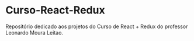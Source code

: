 # Curso-React-Redux
Repositório dedicado aos projetos do Curso de React + Redux do professor Leonardo Moura Leitao.

